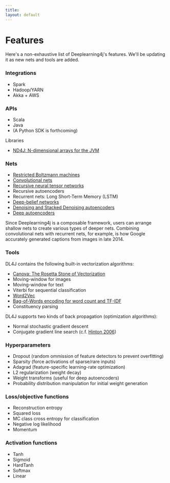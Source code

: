 ```yaml
---
title: 
layout: default
---
```


# Features

Here's a non-exhaustive list of Deeplearning4j's features. We'll be updating it as new nets and tools are added. 

### Integrations

* Spark
* Hadoop/YARN
* Akka + AWS

### APIs

* Scala
* Java 
* (A Python SDK is forthcoming)

Libraries

* [ND4J: N-dimensional arrays for the JVM](http://nd4j.org)

### Nets

* [Restricted Boltzmann machines](../restrictedboltzmannmachine.html)
* [Convolutional nets](../convolutionalnets.html)
* [Recursive neural tensor networks](http://nlp.stanford.edu/sentiment/)
* Recursive autoencoders
* Recurrent nets: Long Short-Term Memory (LSTM)
* [Deep-belief networks](../deepbeliefnetwork.html)
* [Denoising and Stacked Denoising autoencoders](../denoisingautoencoder.html)
* [Deep autoencoders](../deepautoencoder.html)

Since Deeplearning4j is a composable framework, users can arrange shallow nets to create various types of deeper nets. Combining convolutional nets with recurrent nets, for example, is how Google accurately generated captions from images in late 2014.

### Tools

DL4J contains the following built-in vectorization algorithms:

* [Canova: The Rosetta Stone of Vectorization](https://github.com/deeplearning4j/Canova)
* Moving-window for images
* Moving-window for text 
* Viterbi for sequential classification
* [Word2Vec](../word2vec.html)
* [Bag-of-Words encoding for word count and TF-IDF](../bagofwords-tf-idf.html)
* Constituency parsing

DL4J supports two kinds of back propagation (optimization algorithms):

* Normal stochastic gradient descent
* Conjugate gradient line search (c.f. [Hinton 2006](http://www.cs.toronto.edu/~hinton/science.pdf))

### Hyperparameters

* Dropout (random ommission of feature detectors to prevent overfitting)
* Sparsity (force activations of sparse/rare inputs)
* Adagrad (feature-specific learning-rate optimization)
* L2 regularization (weight decay)
* Weight transforms (useful for deep autoencoders)
* Probability distribution manipulation for initial weight generation

### Loss/objective functions

* Reconstruction entropy
* Squared loss
* MC class cross entropy for classification
* Negative log likelihood
* Momentum

### Activation functions 

* Tanh
* Sigmoid
* HardTanh
* Softmax
* Linear
